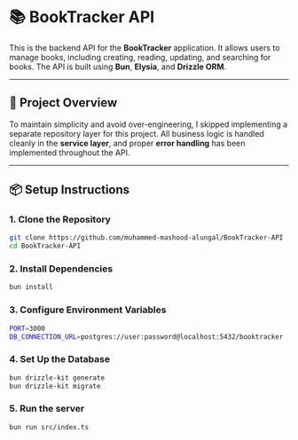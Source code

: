 # 📚 BookTracker API

This is the backend API for the **BookTracker** application. It allows users to manage books, including creating, reading, updating, and searching for books. The API is built using **Bun**, **Elysia**, and **Drizzle ORM**.

---

## 📝 Project Overview

To maintain simplicity and avoid over-engineering, I skipped implementing a separate repository layer for this project. All business logic is handled cleanly in the **service layer**, and proper **error handling** has been implemented throughout the API.

---

## 📦 Setup Instructions

### 1. Clone the Repository

```bash
git clone https://github.com/muhammed-mashood-alungal/BookTracker-API
cd BookTracker-API
```
### 2. Install Dependencies
```bash
bun install
```
### 3. Configure Environment Variables
```bash
PORT=3000
DB_CONNECTION_URL=postgres://user:password@localhost:5432/booktracker
```
### 4. Set Up the Database
```bash
bun drizzle-kit generate
bun drizzle-kit migrate
```

### 5. Run the server
```bash
bun run src/index.ts
```
